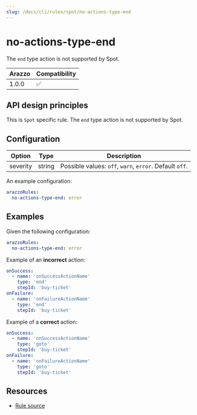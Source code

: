 ```yaml
---
slug: /docs/cli/rules/spot/no-actions-type-end
---
```


# no-actions-type-end

The `end` type action is not supported by Spot.

| Arazzo | Compatibility |
| ------ | ------------- |
| 1.0.0  | ✅            |

## API design principles

This is `Spot` specific rule.
The `end` type action is not supported by Spot.

## Configuration

| Option   | Type   | Description                                             |
| -------- | ------ | ------------------------------------------------------- |
| severity | string | Possible values: `off`, `warn`, `error`. Default `off`. |

An example configuration:

```yaml
arazzoRules:
  no-actions-type-end: error
```

## Examples

Given the following configuration:

```yaml
arazzoRules:
  no-actions-type-end: error
```

Example of an **incorrect** action:

```yaml Object example
onSuccess:
  - name: 'onSuccessActionName'
    type: 'end'
    stepId: 'buy-ticket'
onFailure:
  - name: 'onFailureActionName'
    type: 'end'
    stepId: 'buy-ticket'
```

Example of a **correct** action:

```yaml Object example
onSuccess:
  - name: 'onSuccessActionName'
    type: 'goto'
    stepId: 'buy-ticket'
onFailure:
  - name: 'onFailureActionName'
    type: 'goto'
    stepId: 'buy-ticket'
```

## Resources

- [Rule source](https://github.com/Redocly/redocly-cli/blob/main/packages/core/src/rules/spot/no-actions-type-end.ts)
